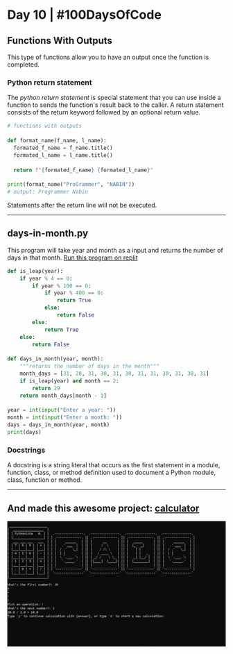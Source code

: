 # Day 10 | #100DaysOfCode

## Functions With Outputs
This type of functions allow you to have an output once the function is completed. 
### Python return statement
The *python return statement* is special statement that you can use inside a function to sends the function's result back to the caller. A return statement consists of the return keyword followed by an optional return value. 

```python
# functions with outputs

def format_name(f_name, l_name):
  formated_f_name = f_name.title()
  formated_l_name = l_name.title()

  return f"{formated_f_name} {formated_l_name}"

print(format_name("ProGrammer", "NABIN"))
# output: Programmer Nabin
```

Statements after the return line will not be executed.

<hr>

## days-in-month.py
This program will take year and month as a input and returns the number of days in that month. [Run this program on replit](https://replit.com/@nabinbhatt/days-in-month?output=1&embed=1)

```python
def is_leap(year):
    if year % 4 == 0:
        if year % 100 == 0:
            if year % 400 == 0:
                return True
            else:
                return False
        else:
            return True
    else:
        return False

def days_in_month(year, month):
    """returns the number of days in the month"""
    month_days = [31, 28, 31, 30, 31, 30, 31, 31, 30, 31, 30, 31]  
    if is_leap(year) and month == 2:
        return 29
    return month_days[month - 1]

year = int(input("Enter a year: "))
month = int(input("Enter a month: "))
days = days_in_month(year, month)
print(days)
```

### Docstrings
A docstring is a string literal that occurs as the first statement in a module, function, class, or method definition used to document a Python module, class, function or method.

<hr>

## And made this awesome project: [calculator](/day10/calculator/)
![calculator](calculator/Screenshot.jpg)